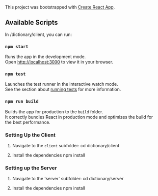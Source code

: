 This project was bootstrapped with [Create React App](https://github.com/facebook/create-react-app).

## Available Scripts

In /dictionary/client, you can run:

### `npm start`

Runs the app in the development mode.\
Open [http://localhost:3000](http://localhost:3000) to view it in your browser.

### `npm test`

Launches the test runner in the interactive watch mode.\
See the section about [running tests](https://facebook.github.io/create-react-app/docs/running-tests) for more information.

### `npm run build`

Builds the app for production to the `build` folder.\
It correctly bundles React in production mode and optimizes the build for the best performance.

### Setting Up the Client

1. Navigate to the `client` subfolder:
   cd dictionary/client

2. Install the dependencies
  npm install

### Setting up the Server
1. Navigate to the 'server' subfolder:
  cd dictionary/server

2. Install the dependencies
  npm install
